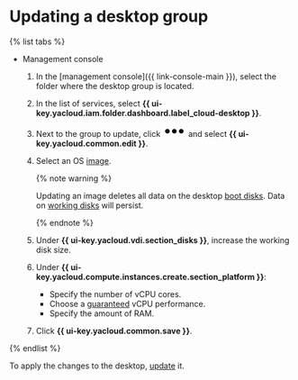 # Updating a desktop group

{% list tabs %}

- Management console

   1. In the [management console]({{ link-console-main }}), select the folder where the desktop group is located.
   1. In the list of services, select **{{ ui-key.yacloud.iam.folder.dashboard.label_cloud-desktop }}**.
   1. Next to the group to update, click ![options](../../../_assets/options.svg) and select **{{ ui-key.yacloud.common.edit }}**.
   1. Select an OS [image](../../concepts/images.md).

      {% note warning %}

      Updating an image deletes all data on the desktop [boot disks](../../concepts/disks.md#boot-disk). Data on [working disks](../../concepts/disks.md#working-disk) will persist.

      {% endnote %}

   1. Under **{{ ui-key.yacloud.vdi.section_disks }}**, increase the working disk size.
   1. Under **{{ ui-key.yacloud.compute.instances.create.section_platform }}**:
      * Specify the number of vCPU cores.
      * Choose a [guaranteed](../../../compute/concepts/performance-levels.md) vCPU performance.
      * Specify the amount of RAM.
   1. Click **{{ ui-key.yacloud.common.save }}**.

{% endlist %}

To apply the changes to the desktop, [update](../desktops/update.md) it.
